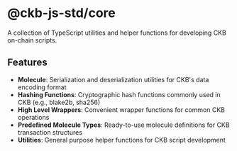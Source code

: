 # @ckb-js-std/core

A collection of TypeScript utilities and helper functions for developing CKB on-chain scripts.

## Features

- **Molecule**: Serialization and deserialization utilities for CKB's data encoding format
- **Hashing Functions**: Cryptographic hash functions commonly used in CKB (e.g., blake2b, sha256)
- **High Level Wrappers**: Convenient wrapper functions for common CKB operations
- **Predefined Molecule Types**: Ready-to-use molecule definitions for CKB transaction structures
- **Utilities**: General purpose helper functions for CKB script development
